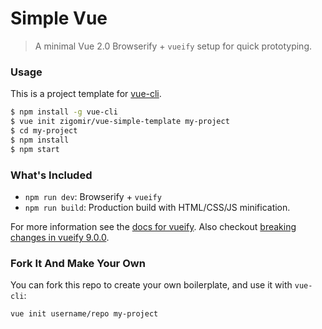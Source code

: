 # Simple Vue

> A minimal Vue 2.0 Browserify + `vueify` setup for quick prototyping.

### Usage

This is a project template for [vue-cli](https://github.com/vuejs/vue-cli).

``` bash
$ npm install -g vue-cli
$ vue init zigomir/vue-simple-template my-project
$ cd my-project
$ npm install
$ npm start
```

### What's Included

- `npm run dev`: Browserify + `vueify`
- `npm run build`: Production build with HTML/CSS/JS minification.

For more information see the [docs for vueify](https://github.com/vuejs/vueify). Also checkout [breaking changes in vueify 9.0.0](https://github.com/vuejs/vueify/releases/tag/v9.0.0).

### Fork It And Make Your Own

You can fork this repo to create your own boilerplate, and use it with `vue-cli`:

``` bash
vue init username/repo my-project
```
